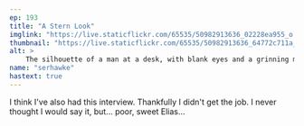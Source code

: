 ```yaml
---
ep: 193
title: "A Stern Look"
imglink: "https://live.staticflickr.com/65535/50982913636_02228ea955_o.jpg"
thumbnail: "https://live.staticflickr.com/65535/50982913636_64772c711a_q.jpg"
alt: >
    The silhouette of a man at a desk, with blank eyes and a grinning mouth. His head makes up the pupil of a giant eye behind him. The background is a mess of scratch marks along with the words &quot;why are you here?&quot;
name: "serhawke"
hastext: true
---
```

I think I've also had this interview. Thankfully I didn't get the job. I never thought I would say it, but... poor, sweet Elias...